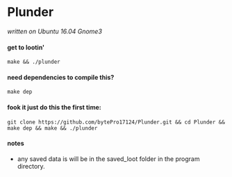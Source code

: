 # Plunder

*written on Ubuntu 16.04 Gnome3*

#### get to lootin'

````make && ./plunder````

#### need dependencies to compile this?

````make dep````

#### fook it just do this the first time:

````git clone https://github.com/bytePro17124/Plunder.git && cd Plunder && make dep && make && ./plunder````


#### notes
* any saved data is will be in the saved_loot folder in the program directory.
